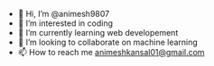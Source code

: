 - 👋 Hi, I’m @animesh9807
- 👀 I’m interested in coding
- 🌱 I’m currently learning web developement
- 💞️ I’m looking to collaborate on machine learning
- 📫 How to reach me animeshkansal01@gmail.com

<!---
animesh9807/animesh9807 is a ✨ special ✨ repository because its `README.md` (this file) appears on your GitHub profile.
You can click the Preview link to take a look at your changes.
--->
